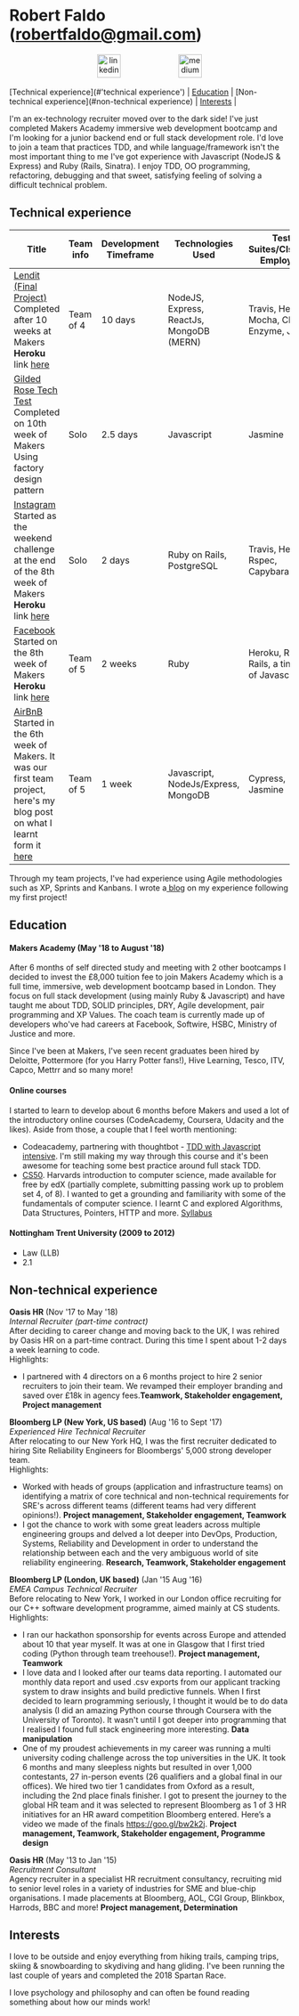 # Robert Faldo (robertfaldo@gmail.com)<br>
<p align="center">
  <a href="https://www.linkedin.com/in/robertfaldo/">
  <img src="https://www.iconfinder.com/data/icons/free-social-icons/67/linkedin_circle_color-512.png" alt="linkedin" hspace="50" height="42" width="42"></a>
  <a href="https://medium.com/@robertfaldo">
  <img src="http://www.webmasto.com/wp-content/uploads/2017/08/Medium-App-Icon-2017.png" alt="medium" hspace="50" height="42" width="42"></a>
  
[Technical experience](#'technical experience') | [Education](#education) | [Non-technical experience](#non-technical experience) | [Interests](#interests) |


I'm an ex-technology recruiter moved over to the dark side! I've just completed Makers Academy immersive web development bootcamp and I'm looking for a junior backend end or full stack development role. I'd love to join a team that practices TDD, and while language/framework isn't the most important thing to me I've got experience with Javascript (NodeJS & Express) and Ruby (Rails, Sinatra). I enjoy TDD, OO programming, refactoring, debugging and that sweet, satisfying feeling of solving a difficult technical problem.

## Technical experience

| Title | Team info | Development Timeframe | Technologies Used | Test Suites/CIs/CDs Employed|
|--|--|--|--|--|
| [Lendit (Final Project)](https://github.com/khiebiggs/Lendit)</br> Completed after 10 weeks at Makers</br>__Heroku__ link [here](https://limitless-wildwood-27577.herokuapp.com/) | Team of 4 | 10 days | NodeJS, Express, ReactJs, MongoDB (MERN) | Travis, Heroku, Mocha, Chai, Enzyme, Jest |
| [Gilded Rose Tech Test](https://github.com/Robfaldo/GildedRose-Refactoring-Kata/tree/master/js)</br> Completed on 10th week of Makers</br> Using factory design pattern | Solo | 2.5 days | Javascript | Jasmine |
| [Instagram](https://github.com/Robfaldo/instagram-challenge)</br> Started as the weekend challenge at the end of the 8th week of Makers</br>__Heroku__ link [here](https://faldoinstagram.herokuapp.com/) | Solo | 2 days | Ruby on Rails, PostgreSQL | Travis, Heroku, Rspec, Capybara |
| [Facebook](https://github.com/chrisrusselldigital/acebook-petbook)</br> Started on the 8th week of Makers</br> __Heroku__ link [here](http://petbook-acebook.herokuapp.com/users/sign_in) | Team of 5 | 2 weeks | Ruby | Heroku, Ruby, Rails, a tiny bit of Javascript |
| [AirBnB](https://github.com/Robfaldo/stinkbugs-bnb)</br> Started in the 6th week of Makers. It was our first team project, here's my blog post on what I learnt form it [here](https://blog.makersacademy.com/what-i-learnt-from-my-first-group-coding-project-at-makers-academy-2cebad45b210) | Team of 5 | 1 week | Javascript, NodeJs/Express, MongoDB | Cypress, Jasmine |

Through my team projects, I've had experience using Agile methodologies such as XP, Sprints and Kanbans. I wrote a[ blog](https://blog.makersacademy.com/what-i-learnt-from-my-first-group-coding-project-at-makers-academy-2cebad45b210) on my experience following my first project!

## Education

#### Makers Academy (May '18 to August '18)

After 6 months of self directed study and meeting with 2 other bootcamps I decided to invest the £8,000 tuition fee to join Makers Academy which is a full time, immersive, web development bootcamp based in London. They focus on full stack development (using mainly Ruby & Javascript) and have taught me about TDD, SOLID principles, DRY, Agile development, pair programming and XP Values. The coach team is currently made up of developers who've had careers at Facebook, Softwire, HSBC, Ministry of Justice and more.

Since I've been at Makers, I've seen recent graduates been hired by Deloitte, Pottermore (for you Harry Potter fans!), Hive Learning, Tesco, ITV, Capco, Mettrr and so many more!

#### Online courses

I started to learn to develop about 6 months before Makers and used a lot of the introductory online courses (CodeAcademy, Coursera, Udacity and the likes). Aside from those, a couple that I feel worth mentioning:
* Codeacademy, partnering with thoughtbot - [TDD with Javascript intensive](https://www.codecademy.com/pro/intensive/test-driven-development). I'm still making my way through this course and it's been awesome for teaching some best practice around full stack TDD.
* [CS50](https://www.edx.org/course/cs50s-introduction-computer-science-harvardx-cs50x). Harvards introduction to computer science, made available for free by edX (partially complete, submitting passing work up to problem set 4, of 8). I wanted to get a grounding and familiarity with some of the fundamentals of computer science. I learnt C and explored Algorithms, Data Structures, Pointers, HTTP and more. [Syllabus](https://docs.cs50.net/2018/x/syllabus.html)

#### Nottingham Trent University (2009 to 2012)

- Law (LLB)
- 2.1

## Non-technical experience

**Oasis HR** (Nov '17 to May '18)    
*Internal Recruiter (part-time contract)*\
After deciding to career change and moving back to the UK, I was rehired by Oasis HR on a part-time contract. During this time I spent about 1-2 days a week learning to code.<br>
Highlights:
* I partnered with 4 directors on a 6 months project to hire 2 senior recruiters to join their team. We revamped their employer branding and saved over £18k in agency fees.__Teamwork, Stakeholder engagement, Project management__

**Bloomberg LP (New York, US based)** (Aug '16 to Sept '17)   
*Experienced Hire Technical Recruiter*\
After relocating to our New York HQ, I was the first recruiter dedicated to hiring Site Reliability Engineers for Bloombergs' 5,000 strong developer team.<br>
Highlights:
* Worked with heads of groups (application and infrastructure teams) on identifying a matrix of core technical and non-technical requirements for SRE's across different teams (different teams had very different opinions!). __Project management, Stakeholder engagement, Teamwork__
* I got the chance to work with some great leaders across multiple engineering groups and delved a lot deeper into DevOps, Production, Systems, Reliability and Development in order to understand the relationship between each and the very ambiguous world of site reliability engineering. __Research, Teamwork, Stakeholder engagement__

**Bloomberg LP (London, UK based)** (Jan '15 Aug '16)   
*EMEA Campus Technical Recruiter*\
Before relocating to New York, I worked in our London office recruiting for our C++ software development programme, aimed mainly at CS students.<br>
Highlights:
* I ran our hackathon sponsorship for events across Europe and attended about 10 that year myself. It was at one in Glasgow that I first tried coding (Python through team treehouse!). __Project management, Teamwork__
* I love data and I looked after our teams data reporting. I automated our monthly data report and used .csv exports from our applicant tracking system to draw insights and build predictive funnels. When I first decided to learn programming seriously, I thought it would be to do data analysis (I did an amazing Python course through Coursera with the University of Toronto). It wasn't until I got deeper into programming that I realised I found full stack engineering more interesting. __Data manipulation__
* One of my proudest achievements in my career was running a multi university coding challenge across the top universities in the UK. It took 6 months and many sleepless nights but resulted in over 1,000 contestants, 27 in-person events (26 qualifiers and a global final in our offices). We hired two tier 1 candidates from Oxford as a result, including the 2nd place finals finisher. I got to present the journey to the global HR team and it was selected to represent Bloomberg as 1 of 3 HR initiatives for an HR award competition Bloomberg entered. Here’s a video we made of the finals https://goo.gl/bw2k2j. __Project management, Teamwork, Stakeholder engagement, Programme design__

**Oasis HR** (May '13 to Jan '15)   
*Recruitment Consultant*\
Agency recruiter in a specialist HR recruitment consultancy, recruiting mid to senior level roles in a variety of industries for SME and blue-chip organisations. I made placements at Bloomberg, AOL, CGI Group, Blinkbox, Harrods, BBC and more! __Project management, Determination__

## Interests

I love to be outside and enjoy everything from hiking trails, camping trips, skiing &amp; snowboarding to skydiving and hang gliding. I've been running the last couple of years and completed the 2018 Spartan Race.

I love psychology and philosophy and can often be found reading something about how our minds work!
